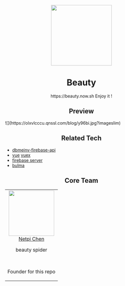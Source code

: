 <div align="center">
  <a href="https://github.com/beauty-enjoy/dbmeinv-firebase-ap">
        <img width="200" heigth="200" src="https://olxvlcccu.qnssl.com/blog/1b1yv.png?imageslim">
  </a>
  <h1>Beauty</h1>
  <p>       
      https://beauty.now.sh Enjoy it !        
  <p>
</div>

<h2 align="center">Preview</h2>
![](https://olxvlcccu.qnssl.com/blog/y96bi.jpg?imageslim)

<h2 align="center">Related Tech </h2>

* [dbmeinv-firebase-api](https://github.com/beauty-enjoy/dbmeinv-firebase-api)
* [vue](https://github.com/vuejs/vue) [vuex](https://github.com/vuejs/vuex)
* [firebase server](https://firebase.google.com/docs/server/setup)
* [bulma](https://github.com/jgthms/bulma)
 

<h2 align="center">Core Team</h2>

<table>
  <tbody>
    <tr>
      <td align="center" valign="top">
        <img width="150" height="150" src="https://github.com/netpi.png?s=150">
        <br>
        <a href="https://github.com/netpi">Netpi Chen</a>
        <p>beauty spider</p>
        <br>
        <p>Founder for this repo</p>
      </td>      
     </tr>
  </tbody>
</table>




